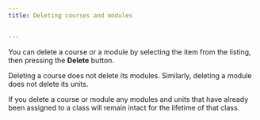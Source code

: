 ```yaml
---
title: Deleting courses and modules


---
```



You can delete a course or a module by selecting the item from the listing, then pressing the **Delete** button.

Deleting a course does not delete its modules. Similarly, deleting a module does not delete its units.

If you delete a course or module any modules and units that have already been assigned to a class will remain intact for the lifetime of that class.

